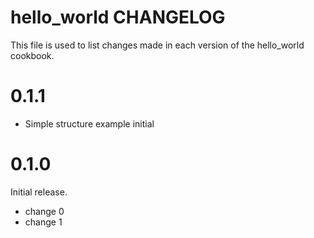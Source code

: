 # hello_world CHANGELOG

This file is used to list changes made in each version of the hello_world cookbook.

# 0.1.1

- Simple structure example initial

# 0.1.0

Initial release.

- change 0
- change 1
